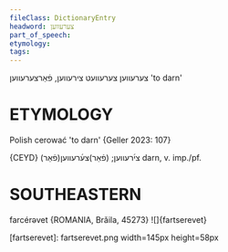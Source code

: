 ```yaml
---
fileClass: DictionaryEntry
headword: צערעווען
part_of_speech: 
etymology: 
tags: 
---
```

צערעווען
צערעוועט
צירעווען, פֿאַרצערעווען
'to darn'

ETYMOLOGY
===========
Polish cerować 'to darn'
{Geller 2023: 107}

{CEYD}
(פֿאַר)צי֜רעווען; (פֿאַר)צע֜רעווען
darn, v. imp./pf.

SOUTHEASTERN
==============

farcérəvet {ROMANIA, Brăila, 45273}
![]{fartserevet}


[fartserevet]: fartserevet.png width=145px height=58px
